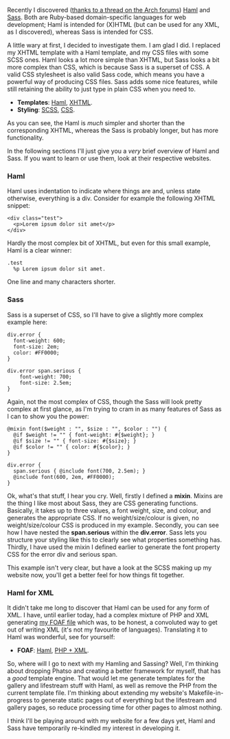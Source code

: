 Recently I discovered ([thanks to a thread on the Arch forums](http://bbs.archlinux.org/viewtopic.php?id=98978)) [Haml](http://haml-lang.com) and [Sass](http://sass-lang.com). Both are Ruby-based domain-specific languages for web development; Haml is intended for (X)HTML (but can be used for any XML, as I discovered), whereas Sass is intended for CSS.

A little wary at first, I decided to investigate them. I am glad I did. I replaced my XHTML template with a Haml template, and my CSS files with some SCSS ones. Haml looks a lot more simple than XHTML, but Sass looks a bit more complex than CSS, which is because Sass is a superset of CSS. A valid CSS stylesheet is also valid Sass code, which means you have a powerful way of producing CSS files. Sass adds some nice features, while still retaining the ability to just type in plain CSS when you need to.

 * **Templates**: [Haml](http://github.com/Barrucadu/personal-website/blob/master/templates/index.haml), [XHTML](http://github.com/Barrucadu/personal-website/blob/82cd2539387e0c9c4ed3a33676e909721d72b3f3/templates/index.php).
 * **Styling**: [SCSS](http://github.com/Barrucadu/personal-website/tree/master/css/), [CSS](http://github.com/Barrucadu/personal-website/tree/82cd2539387e0c9c4ed3a33676e909721d72b3f3/css).

As you can see, the Haml is *much* simpler and shorter than the corresponding XHTML, whereas the Sass is probably longer, but has more functionality.

In the following sections I'll just give you a *very* brief overview of Haml and Sass. If you want to learn or use them, look at their respective websites.

### Haml

Haml uses indentation to indicate where things are and, unless state otherwise, everything is a div. Consider for example the following XHTML snippet:

    <div class="test">
      <p>Lorem ipsum dolor sit amet</p>
    </div>

Hardly the most complex bit of XHTML, but even for this small example, Haml is a clear winner:

    .test
      %p Lorem ipsum dolor sit amet.

One line and many characters shorter.

### Sass

Sass is a superset of CSS, so I'll have to give a slightly more complex example here:

    div.error {
      font-weight: 600;
      font-size: 2em;
      color: #FF0000;
    }
    
    div.error span.serious {
        font-weight: 700;
        font-size: 2.5em;
    }

Again, not the most complex of CSS, though the Sass will look pretty complex at first glance, as I'm trying to cram in as many features of Sass as I can to show you the power:

    @mixin font($weight : "", $size : "", $color : "") {
      @if $weight != "" { font-weight: #{$weight}; }
      @if $size != "" { font-size: #{$size}; }
      @if $color != "" { color: #{$color}; }
    }
    
    div.error {
      span.serious { @include font(700, 2.5em); }
      @include font(600, 2em, #FF0000);
    }

Ok, what's that stuff, I hear you cry. Well, firstly I defined a **mixin**. Mixins are the thing I like most about Sass, they are CSS generating functions. Basically, it takes up to three values, a font weight, size, and colour, and generates the appropriate CSS. If no weight/size/colour is given, no weight/size/colour CSS is produced in my example. Secondly, you can see how I have nested the **span.serious** within the **div.error**. Sass lets you structure your styling like this to clearly see what properties something has. Thirdly, I have used the mixin I defined earlier to generate the font property CSS for the error div and serious span.

This example isn't very clear, but have a look at the SCSS making up my website now, you'll get a better feel for how things fit together.

### Haml for XML

It didn't take me long to discover that Haml can be used for any form of XML. I have, until earlier today, had a complex mixture of PHP and XML generating [my FOAF file](http://www.barrucadu.co.uk/foaf/foaf.rdf) which was, to be honest, a convoluted way to get out of writing XML (it's not my favourite of languages). Translating it to Haml was wonderful, see for yourself:

 * **FOAF**: [Haml](http://github.com/Barrucadu/personal-website/blob/master/foaf/foaf.haml), [PHP + XML](http://github.com/Barrucadu/personal-website/blob/c051c9f6dc6f3de4a905e62182f91ac9f148bc61/foaf/foaf.rdf).

So, where will I go to next with my Hamling and Sassing? Well, I'm thinking about dropping Phatso and creating a better framework for myself, that has a *good* template engine. That would let me generate templates for the gallery and lifestream stuff with Haml, as well as remove the PHP from the current template file. I'm thinking about extending my website's Makefile-in-progress to generate static pages out of everything but the lifestream and gallery pages, so reduce processing time for other pages to almost nothing.

I think I'll be playing around with my website for a few days yet, Haml and Sass have temporarily re-kindled my interest in developing it.
